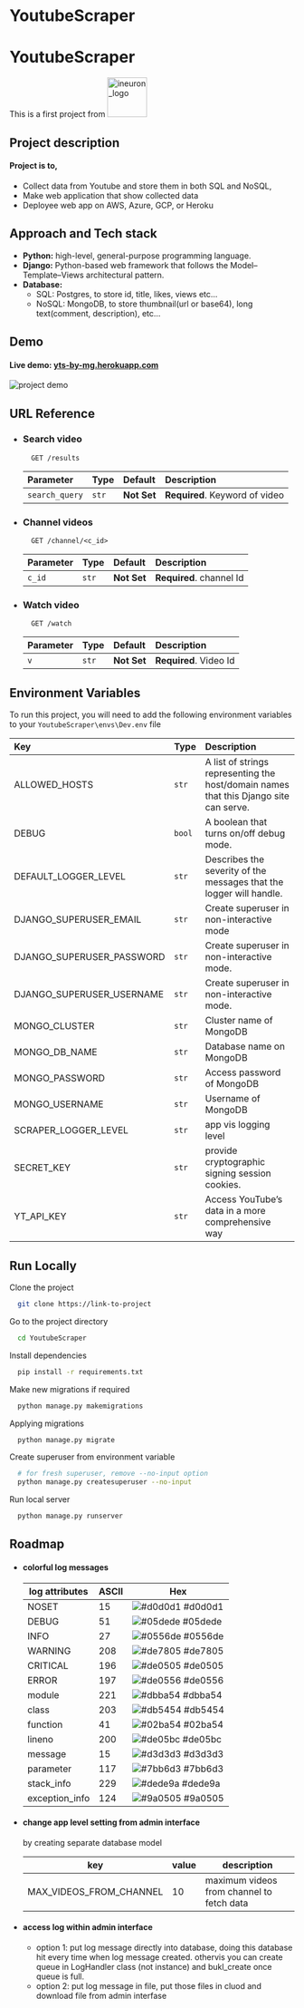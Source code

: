 # YoutubeScraper
<style>
img[alt=ineuron_logo] { 
    width: 70px;
    margin-bottom: -6px;
}
</style>


# YoutubeScraper

This is a first project from [![ineuron_logo](https://ineuron.ai/images/ineuron-logo-white.png)](https://ineuron.ai/)


## Project description

#### Project is to, 

  - Collect data from Youtube and store them in both SQL and NoSQL,
  - Make web application that show collected data
  - Deployee web app on AWS, Azure, GCP, or Heroku


## Approach and Tech stack

  - **Python:** high-level, general-purpose programming language.
  - **Django:** Python-based web framework that follows the Model–Template–Views architectural pattern.
  - **Database:** 
    - SQL: Postgres, to store id, title, likes, views etc...
    - NoSQL: MongoDB, to store thumbnail(url or base64), long text(comment, description), etc...

## Demo

#### Live demo: [yts-by-mg.herokuapp.com](https://yts-by-mg.herokuapp.com/)

![project demo](https://github.com/MeetGundaniya/YoutubeScraper/tree/main/assets/media/demo.gif)

## URL Reference

- ### Search video
  ```http
    GET /results
  ```
  | Parameter      | Type     | Default     | Description                |
  | :------------- | :------- | :---------- | :------------------------- |
  | `search_query` | `str`    | **Not Set** | **Required**. Keyword of video |

- ### Channel videos
  ```http
    GET /channel/<c_id>
  ```
  | Parameter      | Type     | Default     | Description                |
  | :------------- | :------- | :---------- | :------------------------- |
  | `c_id`         | `str`    | **Not Set** | **Required**. channel Id |

- ### Watch video
  ```http
    GET /watch
  ```
  | Parameter      | Type     | Default     | Description                |
  | :------------- | :------- | :---------- | :------------------------- |
  | `v`            | `str`    | **Not Set** | **Required**. Video Id |



## Environment Variables

To run this project, you will need to add the following environment variables to your `YoutubeScraper\envs\Dev.env` file

| Key                       | Type     | Description         |
| :------------------------ | :------- | :------------------ |
| ALLOWED_HOSTS             | `str`    | A list of strings representing the host/domain names that this Django site can serve. |
| DEBUG                     | `bool`   | A boolean that turns on/off debug mode. |
| DEFAULT_LOGGER_LEVEL      | `str`    | Describes the severity of the messages that the logger will handle. |
| DJANGO_SUPERUSER_EMAIL    | `str`    | Create superuser in non-interactive mode |
| DJANGO_SUPERUSER_PASSWORD | `str`    | Create superuser in non-interactive mode. |
| DJANGO_SUPERUSER_USERNAME | `str`    | Create superuser in non-interactive mode. |
| MONGO_CLUSTER             | `str`    | Cluster name of MongoDB |
| MONGO_DB_NAME             | `str`    | Database name on MongoDB |
| MONGO_PASSWORD            | `str`    | Access password of MongoDB |
| MONGO_USERNAME            | `str`    | Username of MongoDB |
| SCRAPER_LOGGER_LEVEL      | `str`    | app vis logging level |
| SECRET_KEY                | `str`    | provide cryptographic signing session cookies. |
| YT_API_KEY                | `str`    | Access YouTube’s data in a more comprehensive way |



## Run Locally

Clone the project

```bash
  git clone https://link-to-project
```

Go to the project directory

```bash
  cd YoutubeScraper
```

Install dependencies

```bash
  pip install -r requirements.txt
```

Make new migrations if required

```bash
  python manage.py makemigrations
```

Applying migrations

```bash
  python manage.py migrate
```

Create superuser from environment variable

```bash
  # for fresh superuser, remove --no-input option
  python manage.py createsuperuser --no-input
```

Run local server

```bash
  python manage.py runserver
```


## Roadmap

- #### colorful log messages

    | log attributes | ASCII | Hex                                                                |
    | -------------- | ----- | ------------------------------------------------------------------ |
    | NOSET          |  15   | ![#d0d0d1](https://via.placeholder.com/10/d0d0d1?text=+) #d0d0d1 |
    | DEBUG          |  51   | ![#05dede](https://via.placeholder.com/10/05dede?text=+) #05dede |
    | INFO           |  27   | ![#0556de](https://via.placeholder.com/10/0556de?text=+) #0556de |
    | WARNING        |  208  | ![#de7805](https://via.placeholder.com/10/de7805?text=+) #de7805 |
    | CRITICAL       |  196  | ![#de0505](https://via.placeholder.com/10/de0505?text=+) #de0505 |
    | ERROR          |  197  | ![#de0556](https://via.placeholder.com/10/de0556?text=+) #de0556 |
    | module         |  221  | ![#dbba54](https://via.placeholder.com/10/dbba54?text=+) #dbba54 |
    | class          |  203  | ![#db5454](https://via.placeholder.com/10/db5454?text=+) #db5454 |
    | function       |  41   | ![#02ba54](https://via.placeholder.com/10/02ba54?text=+) #02ba54 |
    | lineno         |  200  | ![#de05bc](https://via.placeholder.com/10/de05bc?text=+) #de05bc |
    | message        |  15   | ![#d3d3d3](https://via.placeholder.com/10/d3d3d3?text=+) #d3d3d3 |
    | parameter      |  117  | ![#7bb6d3](https://via.placeholder.com/10/7bb6d3?text=+) #7bb6d3 |
    | stack_info     |  229  | ![#dede9a](https://via.placeholder.com/10/dede9a?text=+) #dede9a |
    | exception_info |  124  | ![#9a0505](https://via.placeholder.com/10/9a0505?text=+) #9a0505 |



- #### change app level setting from admin interface
  by creating separate database model 

  | key | value | description |
  | --- | ----- | ----------- |
  |	MAX_VIDEOS_FROM_CHANNEL |	10 | maximum videos from channel to fetch data |




- #### access log within admin interface
  - option 1: put log message directly into database, doing this database hit every time when log message created. othervis you can create queue in LogHandler class (not instance) and bukl_create once queue is full.
  - option 2: put log message in file, put those files in cluod and download file from admin interfase




<!-- ## Project tree -->

<!-- ```
YoutubeScraper
|
|  .gitignore
|  loggger.log
|  manage.py
|  Procfile
|  README.md
|  requirements.txt
|  runtime.txt
|
+----------------------------------------------------------------------assets
|                                                                      +--media
+----------------------------------------backend                       |    .gitkeep
|                                        |  __init__.py                |
+-----------------------envs             |  asgi.py                    \--staticfiles
|                         Dev.env        |  urls.py                    +--admin
\--multiapps              Prod1.env      |  wsgi.py                    |  +--css
   +--core                                  |                          |  |  |  autocomplete.css
   |  |  __init__.py                        \--settings                |  |  |  base.css
   |  |  apps.py                                 __init__.py           |  |  |  changelists.css
   |  |  models.py                               _base.py              |  |  |  dark_mode.css
   |  |  signals.py                              local.py              |  |  |  dashboard.css
   |  |  tests.py                                log_formatter.py      |  |  |  fonts.css
   |  |                                          prod.py               |  |  |  forms.css
   |  +--admin                                                         |  |  |  login.css
   |  |    __init__.py                                                 |  |  |  nav_sidebar.css
   |  |    _actions.py                                                 |  |  |  responsive.css
   |  |    _admin.py                                                   |  |  |  responsive_rtl.css
   |  |                                                                |  |  |  rtl.css
   |  +--fixtures                                                      |  |  |  widgets.css
   |  |    db_backup_setting.json                                      |  |  |
   |  |                                                                |  |  \--vendor
   |  +--helpers                                                       |  |     \--select2
   |  |    __init__.py                                                 |  |          LICENSE-SELECT2.md
   |  |    utils.py                                                    |  |          select2.css
   |  |                                                                |  |          select2.min.css
   |  \--migrations                                                    |  |
   |       __init__.py                                                 |  +--fonts
   |       0001_initial.py                                             |  |    LICENSE.txt
   |                                                                   |  |    README.txt
   \--scraper                                                          |  |    Roboto-Bold-webfont.woff
      |  __init__.py                                                   |  |    Roboto-Light-webfont.woff
      |  apps.py                                                       |  |    Roboto-Regular-webfont.woff
      |  dbrouters.py                                                  |  |
      |  signals.py                                                    |  +--img
      |  tests.py                                                      |  |  |  calendar-icons.svg
      |  urls.py                                                       |  |  |  icon-addlink.svg
      |  views.py                                                      |  |  |  icon-alert.svg
      |                                                                |  |  |  icon-calendar.svg
      +--admin                                                         |  |  |  icon-changelink.svg
      |    __init__.py                                                 |  |  |  icon-clock.svg
      |    _actions.py                                                 |  |  |  icon-deletelink.svg
      |    _admin.py                                                   |  |  |  icon-no.svg
      |    _inlines.py                                                 |  |  |  icon-unknown-alt.svg
      |                                                                |  |  |  icon-unknown.svg
      +--helpers                                                       |  |  |  icon-viewlink.svg
      |    __init__.py                                                 |  |  |  LICENSE
      |    _youtubeapis.py                                             |  |  |  icon-yes.svg
      |    db_dispensers.py                                            |  |  |  inline-delete.svg
      |    extractors.py                                               |  |  |  README.txt
      |                                                                |  |  |  search.svg
      +--migrations                                                    |  |  |  selector-icons.svg
      |    __init__.py                                                 |  |  |  sorting-icons.svg
      |    0001_initial.py                                             |  |  |  tooltag-add.svg
      |                                                                |  |  |  tooltag-arrowright.svg
      +--models                                                        |  |  |
      |    __init__.py                                                 |  |  \--gis
      |    _mongo.py                                                   |  |       move_vertex_off.svg
      |    _sql.py                                                     |  |       move_vertex_on.svg
      |                                                                |  |
      \--templates                                                     |  \--js
        |  404.html                                                    |     |  actions.js
        |  500.html                                                    |     |  autocomplete.js
        |                                                              |     |  calendar.js
        \--scraper                                                     |     |  cancel.js
           |  base.html                                                |     |  change_form.js
           |  base_site.html                                           |     |  collapse.js
           |  index.html                                               |     |  core.js
           |  video_list.html                                          |     |  filters.js
           |  watch_video.html                                         |     |  inlines.js
           |                                                           |     |  jquery.init.js
           \--includes                                                 |     |  nav_sidebar.js
                tags.html                                              |     |  popup_response.js
                video_grid.html                                        |     |  prepopulate.js
                video_stream.html                                      |     |  prepopulate_init.js
                                                                       |     |  SelectBox.js
                                                                       |     |  SelectFilter2.js
                                                                       |     |  urlify.js
                                                                       |     |
                                                                       |     +--admin
                                                                       |     |    DateTimeShortcuts.js
                                                                       |     |    RelatedObjectLookups.js
                                                                       |     |
                                                                       |     \--vendor
                                                                       |        +--jquery
                                                                       |        |    jquery.js
                                                                       |        |    jquery.min.js
                                                                       |        |    LICENSE.txt
                                                                       |        |
                                                                       |        +--select2
                                                                       |        |  |  LICENSE.md
                                                                       |        |  |  select2.full.js
                                                                       |        |  |  select2.full.min.js
                                                                       |        |  |
                                                                       |        |  \--i18n
                                                                       |        |       af.js
                                                                       |        |       ar.js
                                                                       |        |       az.js
                                                                       |        |       bg.js
                                                                       |        |       bn.js
                                                                       |        |       bs.js
                                                                       |        |       ca.js
                                                                       |        |       cs.js
                                                                       |        |       da.js
                                                                       |        |       de.js
                                                                       |        |       dsb.js
                                                                       |        |       el.js
                                                                       |        |       en.js
                                                                       |        |       es.js
                                                                       |        |       et.js
                                                                       |        |       eu.js
                                                                       |        |       fa.js
                                                                       |        |       fi.js
                                                                       |        |       fr.js
                                                                       |        |       gl.js
                                                                       |        |       he.js
                                                                       |        |       hi.js
                                                                       |        |       hr.js
                                                                       |        |       hsb.js
                                                                       |        |       hu.js
                                                                       |        |       hy.js
                                                                       |        |       id.js
                                                                       |        |       is.js
                                                                       |        |       it.js
                                                                       |        |       ja.js
                                                                       |        |       ka.js
                                                                       |        |       km.js
                                                                       |        |       ko.js
                                                                       |        |       lt.js
                                                                       |        |       lv.js
                                                                       |        |       mk.js
                                                                       |        |       ms.js
                                                                       |        |       nb.js
                                                                       |        |       ne.js
                                                                       |        |       nl.js
                                                                       |        |       pl.js
                                                                       |        |       ps.js
                                                                       |        |       pt-BR.js
                                                                       |        |       pt.js
                                                                       |        |       ro.js
                                                                       |        |       ru.js
                                                                       |        |       sk.js
                                                                       |        |       sl.js
                                                                       |        |       sq.js
                                                                       |        |       sr-Cyrl.js
                                                                       |        |       sr.js
                                                                       |        |       sv.js
                                                                       |        |       th.js
                                                                       |        |       tk.js
                                                                       |        |       tr.js
                                                                       |        |       uk.js
                                                                       |        |       vi.js
                                                                       |        |       zh-CN.js
                                                                       |        |       zh-TW.js
                                                                       |        |
                                                                       |        \--xregexp
                                                                       |             LICENSE.txt
                                                                       |             xregexp.js
                                                                       |             xregexp.min.js
                                                                       |
                                                                       +--http_response
                                                                       |  +--css
                                                                       |  |    alerts.css
                                                                       |  |    status.css
                                                                       |  |
                                                                       |  \--js
                                                                       |       alerts.js
                                                                       |
                                                                       \--scraper
                                                                          \--css
                                                                               style.css
``` -->

<!-- ![#f03c15](https://placehold.co/15x15/f03c15/f03c15.png) `#f03c15` -->
<!-- 
## Optimizations

- #### **Problem**: When you search something in search bar, n_videos will be added along with searchquery which has default value set by app setting 'MIN_SEARCH_VIDEOS' in database. suppose n_videos=5 then it will give 5 videos for that searchquery. Now I want to get more videos so I will change n_videos=10 within url, in that way it will also render those 5 video which allready rendered. It suppose to be render only 5 addition videos.


- #### **Possible solutions**
  option-1: storing response data in cookie\
  option-2: append response data by ajex


>\
>54889\
>54889\
>54889\
>54889




 -->
